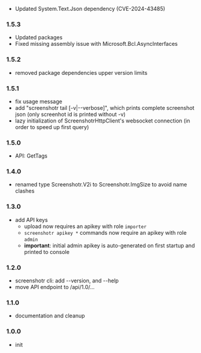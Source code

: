 - Updated System.Text.Json dependency (CVE-2024-43485)

### 1.5.3
- Updated packages
- Fixed missing assembly issue with Microsoft.Bcl.AsyncInterfaces

### 1.5.2
- removed package dependencies upper version limits

### 1.5.1
- fix usage message
- add "screenshotr tail [-v|--verbose]", which prints complete screenshot json (only screenhot id is printed without -v)
- lazy initialization of ScreenshotrHttpClient's websocket connection (in order to speed up first query)

### 1.5.0
- API: GetTags

### 1.4.0
- renamed type Screenshotr.V2i to Screenshotr.ImgSize to avoid name clashes

### 1.3.0
- add API keys
  - upload now requires an apikey with role `importer`
  - `screenshotr apikey *` commands now require an apikey with role `admin`
  - **important**: initial admin apikey is auto-generated on first startup and printed to console

### 1.2.0
- screenshotr cli: add --version, and --help
- move API endpoint to /api/1.0/...

### 1.1.0
- documentation and cleanup

### 1.0.0
- init
